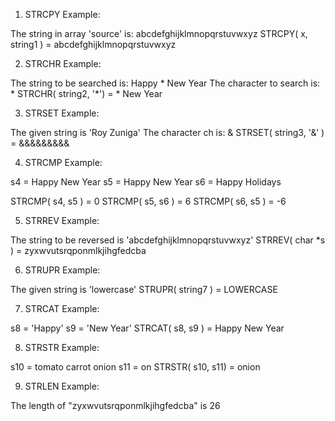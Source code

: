 1) STRCPY Example: 

The string in array 'source' is: abcdefghijklmnopqrstuvwxyz
STRCPY( x, string1 ) = abcdefghijklmnopqrstuvwxyz

2) STRCHR Example: 

The string to be searched is: Happy * New Year
The character to search is: *
STRCHR( string2, '*') = * New Year

3) STRSET Example: 

The given string is 'Roy Zuniga'
The character ch is: &
STRSET( string3, '&' ) = &&&&&&&&&

4) STRCMP Example: 

s4 = Happy New Year
s5 = Happy New Year
s6 = Happy Holidays

STRCMP( s4, s5 ) =  0
STRCMP( s5, s6 ) =  6
STRCMP( s6, s5 ) = -6

5) STRREV Example: 

The string to be reversed is 'abcdefghijklmnopqrstuvwxyz'
STRREV( char *s ) = zyxwvutsrqponmlkjihgfedcba

6) STRUPR Example: 

The given string is 'lowercase'
STRUPR( string7 ) = LOWERCASE

7) STRCAT Example: 

s8 = 'Happy'
s9 = 'New Year'
STRCAT( s8, s9 ) = Happy New Year

8) STRSTR Example: 

s10 = tomato carrot onion
s11 = on
STRSTR( s10, s11) = onion

9) STRLEN Example: 

The length of "zyxwvutsrqponmlkjihgfedcba" is 26
